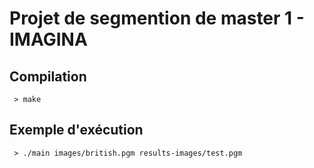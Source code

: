 # Projet de segmention de master 1 - IMAGINA
 
## Compilation
 
 <code> > make </code>
 
## Exemple d'exécution
 
 <code> > ./main images/british.pgm results-images/test.pgm </code>

